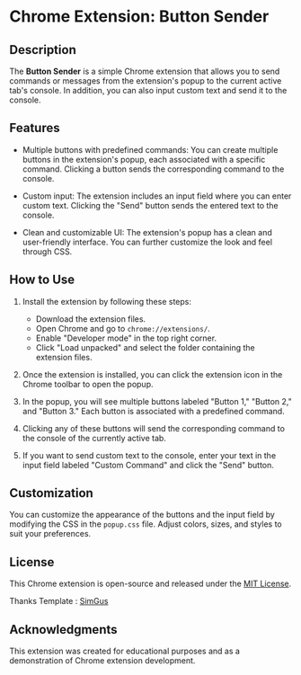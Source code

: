 # Chrome Extension: Button Sender

## Description

The **Button Sender** is a simple Chrome extension that allows you to send commands or messages from the extension's popup to the current active tab's console. In addition, you can also input custom text and send it to the console.

## Features

- Multiple buttons with predefined commands: You can create multiple buttons in the extension's popup, each associated with a specific command. Clicking a button sends the corresponding command to the console.

- Custom input: The extension includes an input field where you can enter custom text. Clicking the "Send" button sends the entered text to the console.

- Clean and customizable UI: The extension's popup has a clean and user-friendly interface. You can further customize the look and feel through CSS.

## How to Use

1. Install the extension by following these steps:
   - Download the extension files.
   - Open Chrome and go to `chrome://extensions/`.
   - Enable "Developer mode" in the top right corner.
   - Click "Load unpacked" and select the folder containing the extension files.

2. Once the extension is installed, you can click the extension icon in the Chrome toolbar to open the popup.

3. In the popup, you will see multiple buttons labeled "Button 1," "Button 2," and "Button 3." Each button is associated with a predefined command.

4. Clicking any of these buttons will send the corresponding command to the console of the currently active tab.

5. If you want to send custom text to the console, enter your text in the input field labeled "Custom Command" and click the "Send" button.

## Customization

You can customize the appearance of the buttons and the input field by modifying the CSS in the `popup.css` file. Adjust colors, sizes, and styles to suit your preferences.

## License

This Chrome extension is open-source and released under the [MIT License](LICENSE).

Thanks Template : [SimGus](https://github.com/SimGus/chrome-extension-v3-starter) 

## Acknowledgments

This extension was created for educational purposes and as a demonstration of Chrome extension development.
